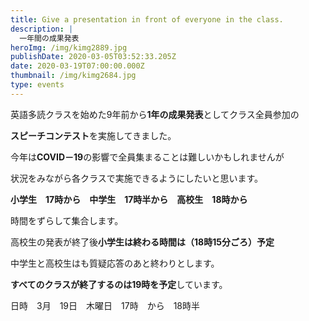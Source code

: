 ```yaml
---
title: Give a presentation in front of everyone in the class.
description: |
  一年間の成果発表
heroImg: /img/kimg2889.jpg
publishDate: 2020-03-05T03:52:33.205Z
date: 2020-03-19T07:00:00.000Z
thumbnail: /img/kimg2684.jpg
type: events
---
```

英語多読クラスを始めた9年前から**1年の成果発表**としてクラス全員参加の

**スピーチコンテスト**を実施してきました。

今年は**COVID－19**の影響で全員集まることは難しいかもしれませんが

状況をみながら各クラスで実施できるようにしたいと思います。

**小学生　17時から　中学生　17時半から　高校生　18時から**

時間をずらして集合します。

高校生の発表が終了後**小学生は終わる時間は（18時15分ごろ）予定**

中学生と高校生はも質疑応答のあと終わりとします。

**すべてのクラスが終了するのは19時を予定**しています。

日時　3月　19日　木曜日　17時　から　18時半